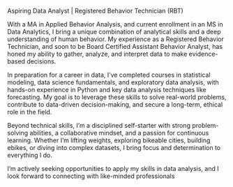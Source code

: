 Aspiring Data Analyst | Registered Behavior Technician (RBT)

With a MA in Applied Behavior Analysis, and current enrollment in an MS in Data Analytics, I bring a unique combination of analytical skills and a deep understanding of human behavior. My experience as a Registered Behavior Technician, and soon to be Board Certified Assistant Behavior Analyst, has honed my ability to gather, analyze, and interpret data to make evidence-based decisions.

In preparation for a career in data, I’ve completed courses in statistical modeling, data science fundamentals, and exploratory data analysis, with hands-on experience in Python and key data analysis techniques like forecasting. My goal is to leverage these skills to solve real-world problems, contribute to data-driven decision-making, and secure a long-term, ethical role in the field.

Beyond technical skills, I’m a disciplined self-starter with strong problem-solving abilities, a collaborative mindset, and a passion for continuous learning. Whether I’m lifting weights, exploring bikeable cities, building ebikes, or diving into complex datasets, I bring focus and determination to everything I do.

I’m actively seeking opportunities to apply my skills in data analysis, and I look forward to connecting with like-minded professionals
